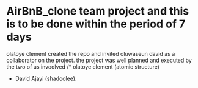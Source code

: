 # AirBnB_clone team project and this is to be done within the period of 7 days
olatoye clement created the repo and invited oluwaseun david as a collaborator on the project.
the project was well planned and executed by the two of us invoolved
/* olatoye clement (atomic structure)
* David Ajayi (shadoolee).
